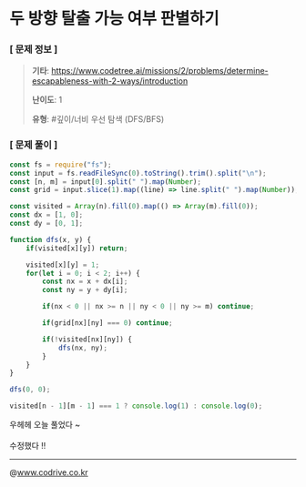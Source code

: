 # 두 방향 탈출 가능 여부 판별하기

### [ 문제 정보 ]
> **기타**: https://www.codetree.ai/missions/2/problems/determine-escapableness-with-2-ways/introduction
> 
> **난이도**: 1
>
> **유형**: #깊이/너비 우선 탐색 (DFS/BFS)


### [ 문제 풀이 ]
```JavaScript
const fs = require("fs");
const input = fs.readFileSync(0).toString().trim().split("\n");
const [n, m] = input[0].split(" ").map(Number);
const grid = input.slice(1).map((line) => line.split(" ").map(Number));

const visited = Array(n).fill(0).map(() => Array(m).fill(0));
const dx = [1, 0];
const dy = [0, 1];

function dfs(x, y) {
    if(visited[x][y]) return;

    visited[x][y] = 1;
    for(let i = 0; i < 2; i++) {
        const nx = x + dx[i];
        const ny = y + dy[i];

        if(nx < 0 || nx >= n || ny < 0 || ny >= m) continue;

        if(grid[nx][ny] === 0) continue;

        if(!visited[nx][ny]) {
            dfs(nx, ny);
        }
    }
}

dfs(0, 0);

visited[n - 1][m - 1] === 1 ? console.log(1) : console.log(0);
```
우헤헤 오늘 풀었다 ~<br><br>수정했다 !!


---
@www.codrive.co.kr